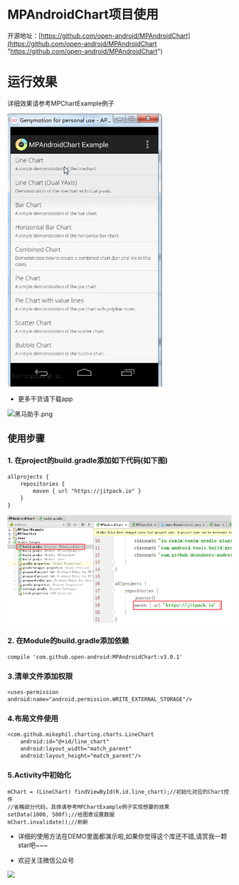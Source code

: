 # MPAndroidChart项目使用

开源地址：[https://github.com/open-android/MPAndroidChart](https://github.com/open-android/MPAndroidChart "https://github.com/open-android/MPAndroidChart")

# 运行效果

详细效果请参考MPChartExample例子

![](screenshots/screenshot.gif)

* 更多干货请下载app


![黑马助手.png](http://upload-images.jianshu.io/upload_images/4037105-f777f1214328dcc4.png?imageMogr2/auto-orient/strip%7CimageView2/2/w/1240)

## 使用步骤

### 1. 在project的build.gradle添加如下代码(如下图)

	allprojects {
	    repositories {
	        maven { url "https://jitpack.io" }
	    }
	}

![](screenshots/build.gradle.png)

### 2. 在Module的build.gradle添加依赖

    compile 'com.github.open-android:MPAndroidChart:v3.0.1'


### 3.清单文件添加权限

   	<uses-permission android:name="android.permission.WRITE_EXTERNAL_STORAGE"/>

### 4.布局文件使用

 	<com.github.mikephil.charting.charts.LineChart
        android:id="@+id/line_chart"
        android:layout_width="match_parent"
        android:layout_height="match_parent"/>

### 5.Activity中初始化

    mChart = (LineChart) findViewById(R.id.line_chart);//初始化对应的Chart控件
	//省略部分代码，具体请参考MPChartExample例子实现想要的效果
    setData(1000, 500f);//给图表设置数据
    mChart.invalidate();//刷新

	

* 详细的使用方法在DEMO里面都演示啦,如果你觉得这个库还不错,请赏我一颗star吧~~~

* 欢迎关注微信公众号

![](http://upload-images.jianshu.io/upload_images/4037105-8f737b5104dd0b5d.png?imageMogr2/auto-orient/strip%7CimageView2/2/w/1240)
	
